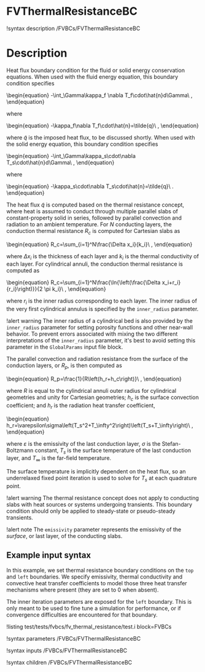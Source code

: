 # FVThermalResistanceBC

!syntax description /FVBCs/FVThermalResistanceBC

# Description

Heat flux boundary condition for the fluid or solid energy conservation equations. When used
with the fluid energy equation, this boundary condition specifies

\begin{equation}
-\int_\Gamma\kappa_f \nabla T_f\cdot\hat{n}d\Gamma\ ,
\end{equation}

where

\begin{equation}
-\kappa_f\nabla T_f\cdot\hat{n}=\tilde{q}\ ,
\end{equation}

where $\tilde{q}$ is the imposed heat flux, to be discussed shortly.
When used with the solid energy equation, this boundary condition specifies

\begin{equation}
-\int_\Gamma\kappa_s\cdot\nabla T_s\cdot\hat{n}d\Gamma\ ,
\end{equation}

where

\begin{equation}
-\kappa_s\cdot\nabla T_s\cdot\hat{n}=\tilde{q}\ .
\end{equation}

The heat flux $\tilde{q}$ is computed based on the thermal resistance concept, where heat
is assumed to conduct through multiple parallel slabs of constant-property solid in series,
followed by parallel convection and radiation to an ambient temperature. For $N$ conducting
layers, the conduction thermal resistance $R_c$ is computed for Cartesian slabs as

\begin{equation}
R_c=\sum_{i=1}^N\frac{\Delta x_i}{k_i}\ ,
\end{equation}

where $\Delta x_i$ is the thickness of each layer and $k_i$ is the thermal conductivity of
each layer. For cylindrical annuli, the conduction thermal resistance is computed as

\begin{equation}
R_c=\sum_{i=1}^N\frac{\ln{\left(\frac{\Delta x_i+r_i}{r_i}\right)}}{2 \pi k_i}\ ,
\end{equation}

where $r_i$ is the inner radius corresponding to each layer. The inner radius of the very
first cylindrical annulus is specified by the `inner_radius` parameter.

!alert warning
The inner radius of a cylindrical bed is also provided by the `inner_radius` parameter for
setting porosity functions and other near-wall behavior. To prevent errors associated with
mixing the two different interpretations of the `inner_radius` parameter, it's best to avoid
setting this parameter in the `GlobalParams` input file block.

The parallel convection and radiation resistance from the surface of the conduction
layers, or $R_p$, is then computed as

\begin{equation}
R_p=\frac{1}{R\left(h_r+h_c\right)}\ ,
\end{equation}

where $R$ is equal to the cylindrical annuli outer radius for cylindrical geometries and
unity for Cartesian geometries; $h_c$ is the surface convection coefficient; and $h_r$ is
the radiation heat transfer coefficient,

\begin{equation}
h_r=\varepsilon\sigma\left(T_s^2+T_\infty^2\right)\left(T_s+T_\infty\right)\ ,
\end{equation}

where $\varepsilon$ is the emissivity of the last conduction layer, $\sigma$ is the
Stefan-Boltzmann constant, $T_s$ is the surface temperature of the last conduction layer,
and $T_\infty$ is the far-field temperature.

The surface temperature is implicitly dependent on the heat flux, so an underrelaxed
fixed point iteration is used to solve for $T_s$ at each quadrature point.

!alert warning
The thermal resistance concept does not apply to conducting slabs with heat sources
or systems undergoing transients. This boundary condition should only be applied to steady-state
or pseudo-steady transients.

!alert note
The `emissivity` parameter represents the emissivity of the _surface_, or last layer,
of the conducting slabs.

## Example input syntax

In this example, we set thermal resistance boundary conditions on the `top` and `left` boundaries.
We specify emissivity, thermal conductivity and convective heat transfer coefficients to model those
three heat transfer mechanisms where present (they are set to 0 when absent).

The inner iteration parameters are exposed for the `left` boundary. This is only meant to be used
to fine tune a simulation for performance, or if convergence difficulties are encountered for that
boundary.

!listing test/tests/fvbcs/fv_thermal_resistance/test.i block=FVBCs

!syntax parameters /FVBCs/FVThermalResistanceBC

!syntax inputs /FVBCs/FVThermalResistanceBC

!syntax children /FVBCs/FVThermalResistanceBC
